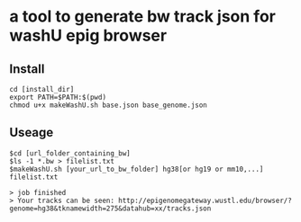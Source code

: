 # a tool to generate bw track json for washU epig browser 

## Install 

``` shell
cd [install_dir]
export PATH=$PATH:$(pwd)
chmod u+x makeWashU.sh base.json base_genome.json
```


## Useage 

``` shell
$cd [url_folder_containing_bw]
$ls -1 *.bw > filelist.txt 
$makeWashU.sh [your_url_to_bw_folder] hg38[or hg19 or mm10,...] filelist.txt 

> job finished
> Your tracks can be seen: http://epigenomegateway.wustl.edu/browser/?genome=hg38&tknamewidth=275&datahub=xx/tracks.json

```


